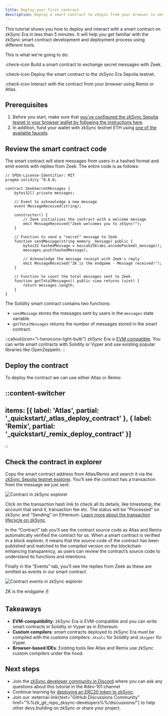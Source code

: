 ```yaml
---
title: Deploy your first contract
description: Deploy a smart contract to zkSync from your browser in under 5 minutes 
---
```


This tutorial shows you how to deploy and interact with a smart contract on zkSync Era in less than 5 minutes.
It will help you get familiar with the zkSync smart contract development and deployment process using different tools.

This is what we're going to do:

:check-icon Build a smart contract to exchange secret messages with Zeek.

:check-icon Deploy the smart contract to the zkSync Era Sepolia testnet.

:check-icon Interact with the contract from your browser using Remix or Atlas.

## Prerequisites

1. Before you start, make sure that
[you’ve configured the zkSync Sepolia tesnet in your browser wallet by following the instructions here](connect-zksync).
2. In addition, fund your wallet with zkSync testnet ETH using [one of the available faucets](faucet).

## Review the smart contract code

The smart contract will store messages from users in a hashed format and emit events with replies from Zeek.
The entire code is as follows:

```solidity
// SPDX-License-Identifier: MIT
pragma solidity ^0.8.0;

contract ZeekSecretMessages {
    bytes32[] private messages;

    // Event to acknowledge a new message
    event MessageReceived(string);

    constructor() {
        // Zeek initializes the contract with a welcome message
        emit MessageReceived("Zeek welcomes you to zkSync!");
    }

    // Function to send a "secret" message to Zeek
    function sendMessage(string memory _message) public {
        bytes32 hashedMessage = keccak256(abi.encodePacked(_message));
        messages.push(hashedMessage);

        // Acknowledge the message receipt with Zeek's reply
        emit MessageReceived("ZK is the endgame - Message received!");
    }

    // Function to count the total messages sent to Zeek
    function getTotalMessages() public view returns (uint) {
        return messages.length;
    }
}
```

The Solidity smart contract contains two functions:

- `sendMessage` stores the messages sent by users in the `messages` state variable.
- `getTotalMessages` returns the number of messages stored in the smart contract.

::callout{icon="i-heroicons-light-bulb"}
zkSync Era is [EVM compatible](/build/resources/glossary#evm-compatible).
You can write smart contracts with Solidity or Vyper and use existing popular libraries like OpenZeppelin.
::

## Deploy the contract

To deploy the contract we can use either Atlas or Remix:

::content-switcher
---
items: [{
  label: 'Atlas',
  partial: '_quickstart/_atlas_deploy_contract'
}, {
  label: 'Remix',
  partial: '_quickstart/_remix_deploy_contract'
}]
---
::

## Check the contract in explorer

Copy the smart contract address from Atlas/Remix and search it via the [zkSync Sepolia testnet
explorer](%%zk_testnet_block_explorer_url%%). You’ll see the contract has a transaction from the message we just sent.

![Contract in zkSync explorer](/images/101-quickstart/101-contract-deployed.png)

Click on the transaction hash link to check all its details, like timestamp, the account that send it, transaction fee
etc. The status will be “Processed” on zkSync and “Sending” on Ethereum. [Learn more about the transaction lifecycle on
zkSync](/zk-stack/concepts/transaction-lifecycle).

In the “Contract” tab you’ll see the contract source code as Atlas and Remix automatically verified the contract for us.
When a smart contract is verified in a block explorer, it means that the source code of the contract has been published
and matched to the compiled version on the blockchain enhancing transparency, as users can review the contract’s source
code to understand its functions and intentions.

Finally in the “Events” tab, you’ll see the replies from Zeek as these are emitted as events in our smart contract.

![Contract events in zkSync explorer](/images/101-quickstart/101-contract-events.png)

ZK is the endgame ✌️

## Takeaways

- **EVM-compatibility**: zkSync Era is EVM-compatible and you can write smart contracts in Solidity or Vyper as in
  Ethereum.
- **Custom compilers**: smart contracts deployed to zkSync Era must be compiled with the customs compilers: `zksolc` for
  Solidity and `zkvyper` for Vyper.
- **Browser-based IDEs**: Existing tools like Atlas and Remix use zkSync custom compilers under the hood.

## Next steps

- Join the [zkSync developer community in Discord](https://join.zksync.dev/) where you can ask any questions about this tutorial in the #dev-101
  channel
- Continue learning by [deploying an ERC20 token to zkSync](erc20-token).
- Join our :external-link{text="GitHub Discussions Community" href="%%zk_git_repo_zksync-developers%%/discussions/"} to
  help other devs building on zkSync or share your project.
